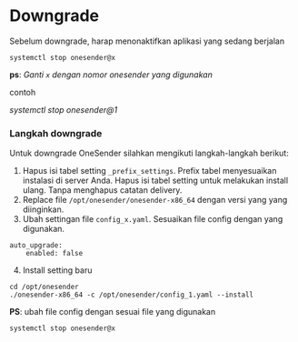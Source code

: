 # Downgrade
Sebelum downgrade, harap menonaktifkan aplikasi yang sedang berjalan
```
systemctl stop onesender@x
```
**ps**: _Ganti `x` dengan nomor onesender yang digunakan_

contoh

_systemctl stop onesender@1_

### Langkah downgrade
Untuk downgrade OneSender silahkan mengikuti langkah-langkah berikut:

1. Hapus isi tabel setting `_prefix_settings`. Prefix tabel menyesuaikan instalasi di server Anda. 
   Hapus isi tabel setting untuk melakukan install ulang. Tanpa menghapus catatan delivery.
2. Replace file `/opt/onesender/onesender-x86_64` dengan versi yang yang diinginkan.
3. Ubah settingan file `config_x.yaml`. 
   Sesuaikan file config dengan yang digunakan.
```
auto_upgrade:
    enabled: false
```
4. Install setting baru
```
cd /opt/onesender
./onesender-x86_64 -c /opt/onesender/config_1.yaml --install
```
**PS**:
ubah file config dengan sesuai file yang digunakan

```
systemctl stop onesender@x
```
